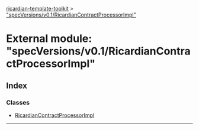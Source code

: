 [ricardian-template-toolkit](../README.md) > ["specVersions/v0.1/RicardianContractProcessorImpl"](../modules/_specversions_v0_1_ricardiancontractprocessorimpl_.md)

# External module: "specVersions/v0.1/RicardianContractProcessorImpl"

## Index

### Classes

* [RicardianContractProcessorImpl](../classes/_specversions_v0_1_ricardiancontractprocessorimpl_.ricardiancontractprocessorimpl.md)

---

